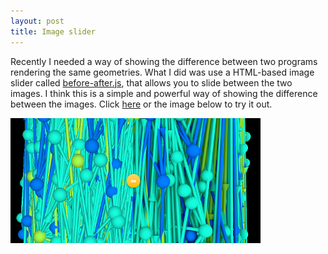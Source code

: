 ```yaml
---
layout: post 
title: Image slider 
---
```

Recently I needed a way of showing the difference between two programs rendering the same geometries. What I did was use a HTML-based image slider called [before-after.js](https://github.com/jotform/before-after.js), that allows you to slide between the two images. I think this is a simple and powerful way of showing the difference between the images. Click [here](/assets/before-after.js/sample.html) or the image below to try it out.
 
[![Demo](/assets/img/slider_thumbnail.png)](/assets/before-after.js/sample.html)
